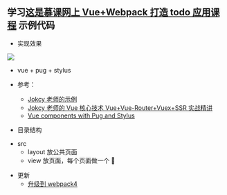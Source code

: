 ## 学习[这是慕课网上 Vue+Webpack 打造 todo 应用课程](https://www.imooc.com/t/3083408) 示例代码

- 实现效果

![](https://ws2.sinaimg.cn/large/006tKfTcgy1ft4rjavuvuj31kw0zk10p.jpg)

- vue + pug + stylus

- 参考：

  - [Jokcy 老师的示例](https://github.com/Jokcy/vue-todo-tech)
  - [Jokcy 老师的 Vue 核心技术 Vue+Vue-Router+Vuex+SSR 实战精讲](https://coding.imooc.com/learn/list/196.html)
  - [Vue components with Pug and Stylus](https://codeburst.io/vue-components-with-pug-and-stylus-556508b74c96)

- 目录结构

* src
  - layout 放公共页面
  - view 放页面，每个页面做一个 📂

- 更新
  - [升级到 webpack4](https://github.com/Jiiiiiin/Vue-TODO/commit/0131e7b53d1d36eaa6884a128bc70e577acad7e5)
